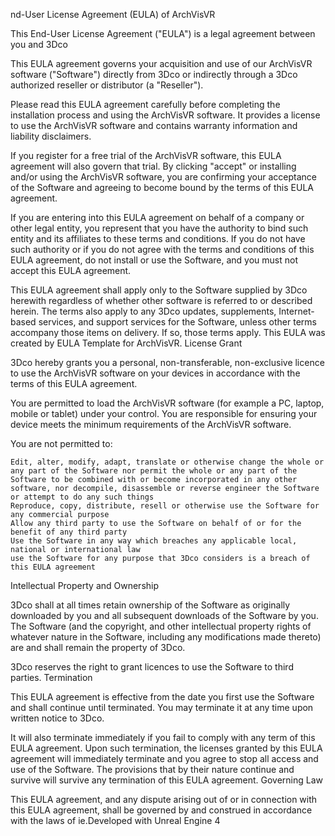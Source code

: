 nd-User License Agreement (EULA) of ArchVisVR

This End-User License Agreement ("EULA") is a legal agreement between you and 3Dco

This EULA agreement governs your acquisition and use of our ArchVisVR software ("Software") directly from 3Dco or indirectly through a 3Dco authorized reseller or distributor (a "Reseller").

Please read this EULA agreement carefully before completing the installation process and using the ArchVisVR software. It provides a license to use the ArchVisVR software and contains warranty information and liability disclaimers.

If you register for a free trial of the ArchVisVR software, this EULA agreement will also govern that trial. By clicking "accept" or installing and/or using the ArchVisVR software, you are confirming your acceptance of the Software and agreeing to become bound by the terms of this EULA agreement.

If you are entering into this EULA agreement on behalf of a company or other legal entity, you represent that you have the authority to bind such entity and its affiliates to these terms and conditions. If you do not have such authority or if you do not agree with the terms and conditions of this EULA agreement, do not install or use the Software, and you must not accept this EULA agreement.

This EULA agreement shall apply only to the Software supplied by 3Dco herewith regardless of whether other software is referred to or described herein. The terms also apply to any 3Dco updates, supplements, Internet-based services, and support services for the Software, unless other terms accompany those items on delivery. If so, those terms apply. This EULA was created by EULA Template for ArchVisVR.
License Grant

3Dco hereby grants you a personal, non-transferable, non-exclusive licence to use the ArchVisVR software on your devices in accordance with the terms of this EULA agreement.

You are permitted to load the ArchVisVR software (for example a PC, laptop, mobile or tablet) under your control. You are responsible for ensuring your device meets the minimum requirements of the ArchVisVR software.

You are not permitted to:

    Edit, alter, modify, adapt, translate or otherwise change the whole or any part of the Software nor permit the whole or any part of the Software to be combined with or become incorporated in any other software, nor decompile, disassemble or reverse engineer the Software or attempt to do any such things
    Reproduce, copy, distribute, resell or otherwise use the Software for any commercial purpose
    Allow any third party to use the Software on behalf of or for the benefit of any third party
    Use the Software in any way which breaches any applicable local, national or international law
    use the Software for any purpose that 3Dco considers is a breach of this EULA agreement

Intellectual Property and Ownership

3Dco shall at all times retain ownership of the Software as originally downloaded by you and all subsequent downloads of the Software by you. The Software (and the copyright, and other intellectual property rights of whatever nature in the Software, including any modifications made thereto) are and shall remain the property of 3Dco.

3Dco reserves the right to grant licences to use the Software to third parties.
Termination

This EULA agreement is effective from the date you first use the Software and shall continue until terminated. You may terminate it at any time upon written notice to 3Dco.

It will also terminate immediately if you fail to comply with any term of this EULA agreement. Upon such termination, the licenses granted by this EULA agreement will immediately terminate and you agree to stop all access and use of the Software. The provisions that by their nature continue and survive will survive any termination of this EULA agreement.
Governing Law

This EULA agreement, and any dispute arising out of or in connection with this EULA agreement, shall be governed by and construed in accordance with the laws of ie.Developed with Unreal Engine 4
